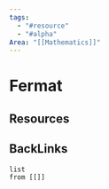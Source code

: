 ```yaml
---
tags:
  - "#resource"
  - "#alpha"
Area: "[[Mathematics]]"
---
```


# Fermat


## Resources


## BackLinks

```dataview
list
from [[]]
```

